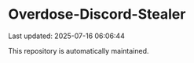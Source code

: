 # Overdose-Discord-Stealer

Last updated: 2025-07-16 06:06:44

This repository is automatically maintained.
